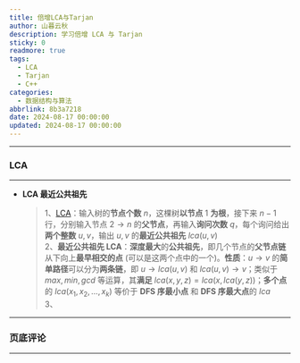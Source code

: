 ```yaml
---
title: 倍增LCA与Tarjan
author: 山暮云秋
description: 学习倍增 LCA 与 Tarjan
sticky: 0
readmore: true
tags:
  - LCA
  - Tarjan
  - C++
categories:
  - 数据结构与算法
abbrlink: 8b3a7218
date: 2024-08-17 00:00:00
updated: 2024-08-17 00:00:00
---
```


---

### **LCA**

---

- **LCA 最近公共祖先**

  > 1、[LCA](https://www.starrycoding.com/problem/92)：输入树的**节点个数** $n$，这棵树**以节点** $1$ **为根**，接下来 $n-1$ 行，分别输入节点 $2 \to n$ 的**父节点**，再输入**询问次数** $q$，每个询问给出**两个整数** $u, v$，输出 $u, v$ 的**最近公共祖先** $lca(u,v)$  
  > 2、**最近公共祖先 LCA**：**深度最大**的**公共祖先**，即几个节点的**父节点链**从下向上**最早相交的点** (可以是这两个点中的一个)。**性质**：$u \to v$ 的**简单路径**可以分为**两条链**，即 $u \to lca(u,v)$ 和 $lca(u,v) \to v$；类似于 $max, min, gcd$ 等运算，其**满足** $lca(x,y,z) = lca(x,lca(y,z))$；**多个点**的 $lca(x_1,x_2,...,x_k)$ 等价于 **DFS 序最小点** 和 **DFS 序最大点**的 $lca$  
  > 3、

  <!-- more -->

---

### **页底评论**

---
